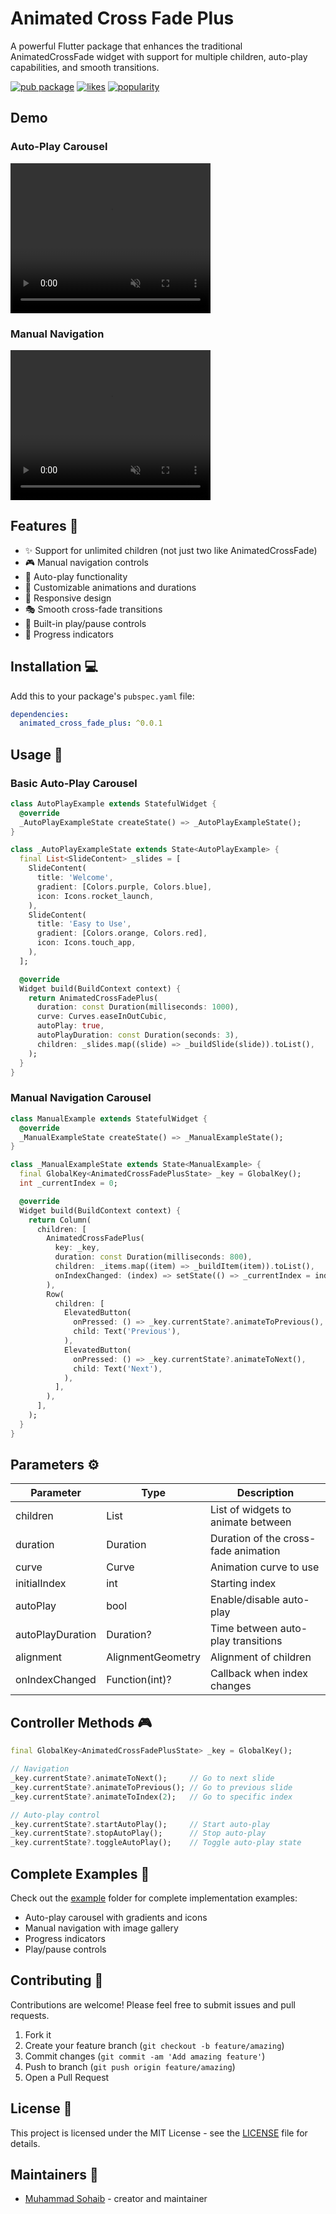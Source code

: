 # Animated Cross Fade Plus

A powerful Flutter package that enhances the traditional AnimatedCrossFade widget with support for multiple children, auto-play capabilities, and smooth transitions.

[![pub package](https://img.shields.io/pub/v/animated_cross_fade_plus.svg)](https://pub.dev/packages/animated_cross_fade_plus)
[![likes](https://img.shields.io/pub/likes/animated_cross_fade_plus?style=flat-square)](https://pub.dev/packages/animated_cross_fade_plus/score)
[![popularity](https://img.shields.io/pub/popularity/animated_cross_fade_plus?style=flat-square)](https://pub.dev/packages/animated_cross_fade_plus/score)

## Demo

### Auto-Play Carousel

<video width="320" height="240" autoplay loop muted playsinline>
  <source src="https://github.com/MuhammadSohaib-pro/animated_cross_fade_plus/tree/master/example/assets/auto_play_demo.webm" type="video/webm">
  <img src="https://github.com/MuhammadSohaib-pro/animated_cross_fade_plus/tree/master/example/assets/auto_play_image.png" alt="Auto-play Demo">
</video>

### Manual Navigation

<video width="320" height="240" autoplay loop muted playsinline>
  <source src="https://github.com/MuhammadSohaib-pro/animated_cross_fade_plus/tree/master/example/assets/manual_demo.webm" type="video/webm">
  <img src="https://github.com/MuhammadSohaib-pro/animated_cross_fade_plus/tree/master/example/assets/manual_image.png" alt="Manual Navigation Demo">
</video>

## Features 🚀

- ✨ Support for unlimited children (not just two like AnimatedCrossFade)
- 🎮 Manual navigation controls
- 🎯 Auto-play functionality
- 🎨 Customizable animations and durations
- 📱 Responsive design
- 🎭 Smooth cross-fade transitions
- 🔄 Built-in play/pause controls
- 📍 Progress indicators

## Installation 💻

Add this to your package's `pubspec.yaml` file:

```yaml
dependencies:
  animated_cross_fade_plus: ^0.0.1
```

## Usage 🎯

### Basic Auto-Play Carousel

```dart
class AutoPlayExample extends StatefulWidget {
  @override
  _AutoPlayExampleState createState() => _AutoPlayExampleState();
}

class _AutoPlayExampleState extends State<AutoPlayExample> {
  final List<SlideContent> _slides = [
    SlideContent(
      title: 'Welcome',
      gradient: [Colors.purple, Colors.blue],
      icon: Icons.rocket_launch,
    ),
    SlideContent(
      title: 'Easy to Use',
      gradient: [Colors.orange, Colors.red],
      icon: Icons.touch_app,
    ),
  ];

  @override
  Widget build(BuildContext context) {
    return AnimatedCrossFadePlus(
      duration: const Duration(milliseconds: 1000),
      curve: Curves.easeInOutCubic,
      autoPlay: true,
      autoPlayDuration: const Duration(seconds: 3),
      children: _slides.map((slide) => _buildSlide(slide)).toList(),
    );
  }
}
```

### Manual Navigation Carousel

```dart
class ManualExample extends StatefulWidget {
  @override
  _ManualExampleState createState() => _ManualExampleState();
}

class _ManualExampleState extends State<ManualExample> {
  final GlobalKey<AnimatedCrossFadePlusState> _key = GlobalKey();
  int _currentIndex = 0;

  @override
  Widget build(BuildContext context) {
    return Column(
      children: [
        AnimatedCrossFadePlus(
          key: _key,
          duration: const Duration(milliseconds: 800),
          children: _items.map((item) => _buildItem(item)).toList(),
          onIndexChanged: (index) => setState(() => _currentIndex = index),
        ),
        Row(
          children: [
            ElevatedButton(
              onPressed: () => _key.currentState?.animateToPrevious(),
              child: Text('Previous'),
            ),
            ElevatedButton(
              onPressed: () => _key.currentState?.animateToNext(),
              child: Text('Next'),
            ),
          ],
        ),
      ],
    );
  }
}
```

## Parameters ⚙️

| Parameter        | Type              | Description                          |
| ---------------- | ----------------- | ------------------------------------ |
| children         | List<Widget>      | List of widgets to animate between   |
| duration         | Duration          | Duration of the cross-fade animation |
| curve            | Curve             | Animation curve to use               |
| initialIndex     | int               | Starting index                       |
| autoPlay         | bool              | Enable/disable auto-play             |
| autoPlayDuration | Duration?         | Time between auto-play transitions   |
| alignment        | AlignmentGeometry | Alignment of children                |
| onIndexChanged   | Function(int)?    | Callback when index changes          |

## Controller Methods 🎮

```dart
final GlobalKey<AnimatedCrossFadePlusState> _key = GlobalKey();

// Navigation
_key.currentState?.animateToNext();     // Go to next slide
_key.currentState?.animateToPrevious(); // Go to previous slide
_key.currentState?.animateToIndex(2);   // Go to specific index

// Auto-play control
_key.currentState?.startAutoPlay();     // Start auto-play
_key.currentState?.stopAutoPlay();      // Stop auto-play
_key.currentState?.toggleAutoPlay();    // Toggle auto-play state
```

## Complete Examples 📱

Check out the [example](https://github.com/MuhammadSohaib-pro/animated_cross_fade_plus/blob/master/example/lib/main.dart) folder for complete implementation examples:

- Auto-play carousel with gradients and icons
- Manual navigation with image gallery
- Progress indicators
- Play/pause controls

## Contributing 🤝

Contributions are welcome! Please feel free to submit issues and pull requests.

1. Fork it
2. Create your feature branch (`git checkout -b feature/amazing`)
3. Commit changes (`git commit -am 'Add amazing feature'`)
4. Push to branch (`git push origin feature/amazing`)
5. Open a Pull Request

## License 📄

This project is licensed under the MIT License - see the [LICENSE](LICENSE) file for details.

## Maintainers 👥

- [Muhammad Sohaib](https://github.com/MuhammadSohaib-pro) - creator and maintainer
